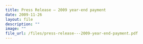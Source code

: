 ```yaml
---
title: Press Release – 2009 year‑end payment
date: 2009-11-26
layout: file
description: ""
image: ""
file_url: /files/press-release---2009-year-end-payment.pdf
---
```

